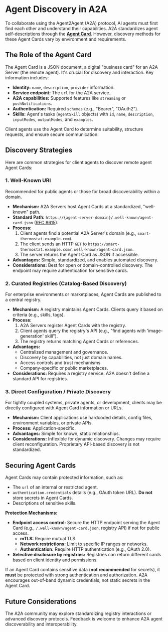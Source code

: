 # Agent Discovery in A2A

To collaborate using the Agent2Agent (A2A) protocol, AI agents must first find each other and understand their capabilities. A2A standardizes agent self-descriptions through the **[Agent Card](../specification.md#5-agent-discovery-the-agent-card)**. However, discovery methods for these Agent Cards vary by environment and requirements.

## The Role of the Agent Card

The Agent Card is a JSON document, a digital "business card" for an A2A Server (the remote agent). It's crucial for discovery and interaction. Key information includes:

- **Identity:** `name`, `description`, `provider` information.
- **Service endpoint:** The `url` for the A2A service.
- **A2A capabilities:** Supported features like `streaming` or `pushNotifications`.
- **Authentication:** Required `schemes` (e.g., "Bearer", "OAuth2").
- **Skills:** Agent's tasks (`AgentSkill` objects) with `id`, `name`, `description`, `inputModes`, `outputModes`, and `examples`.

Client agents use the Agent Card to determine suitability, structure requests, and ensure secure communication.

## Discovery Strategies

Here are common strategies for client agents to discover remote agent Agent Cards:

### 1. Well-Known URI

Recommended for public agents or those for broad discoverability within a domain.

- **Mechanism:** A2A Servers host Agent Cards at a standardized, "well-known" path.
- **Standard Path:** `https://{agent-server-domain}/.well-known/agent-card.json` ([RFC 8615](https://www.ietf.org/rfc/rfc8615.txt)).
- **Process:** 
    1. Client agents find a potential A2A Server's domain (e.g., `smart-thermostat.example.com`).
    2. The client sends an HTTP `GET` to `https://smart-thermostat.example.com/.well-known/agent-card.json`.
    3. The server returns the Agent Card as JSON if accessible.
- **Advantages:** Simple, standardized, and enables automated discovery.
- **Considerations:** Best for open or domain-controlled discovery. The endpoint may require authentication for sensitive cards.

### 2. Curated Registries (Catalog-Based Discovery)

For enterprise environments or marketplaces, Agent Cards are published to a central registry.

- **Mechanism:** A registry maintains Agent Cards. Clients query it based on criteria (e.g., skills, tags).
- **Process:**
    1. A2A Servers register Agent Cards with the registry.
    2. Client agents query the registry's API (e.g., "find agents with 'image-generation' skill").
    3. The registry returns matching Agent Cards or references.
- **Advantages:**
    - Centralized management and governance.
    - Discovery by capabilities, not just domain names.
    - Access controls and trust mechanisms.
    - Company-specific or public marketplaces.
- **Considerations:** Requires a registry service. A2A doesn't define a standard API for registries.

### 3. Direct Configuration / Private Discovery

For tightly coupled systems, private agents, or development, clients may be directly configured with Agent Card information or URLs.

- **Mechanism:** Client applications use hardcoded details, config files, environment variables, or private APIs.
- **Process:** Application-specific.
- **Advantages:** Simple for known, static relationships.
- **Considerations:** Inflexible for dynamic discovery. Changes may require client reconfiguration. Proprietary API-based discovery is not standardized.

## Securing Agent Cards

Agent Cards may contain protected information, such as:

-   The `url` of an internal or restricted agent. 
-   `authentication.credentials` details (e.g., OAuth token URL). **Do not** store secrets in Agent Cards. 
-   Descriptions of sensitive skills.

**Protection Mechanisms:**

- **Endpoint access control:** Secure the HTTP endpoint serving the Agent Card (e.g., `/.well-known/agent-card.json`, registry API) if not for public access.
    -   **mTLS:** Require mutual TLS. 
    -   **Network restrictions:** Limit to specific IP ranges or networks. 
    -   **Authentication:** Require HTTP authentication (e.g., OAuth 2.0). 
- **Selective disclosure by registries:** Registries can return different cards based on client identity and permissions.

If an Agent Card contains sensitive data (**not recommended** for secrets), it **must** be protected with strong authentication and authorization. A2A encourages out-of-band dynamic credentials, not static secrets in the Agent Card.

## Future Considerations

The A2A community may explore standardizing registry interactions or advanced discovery protocols. Feedback is welcome to enhance A2A agent discoverability and interoperability.

